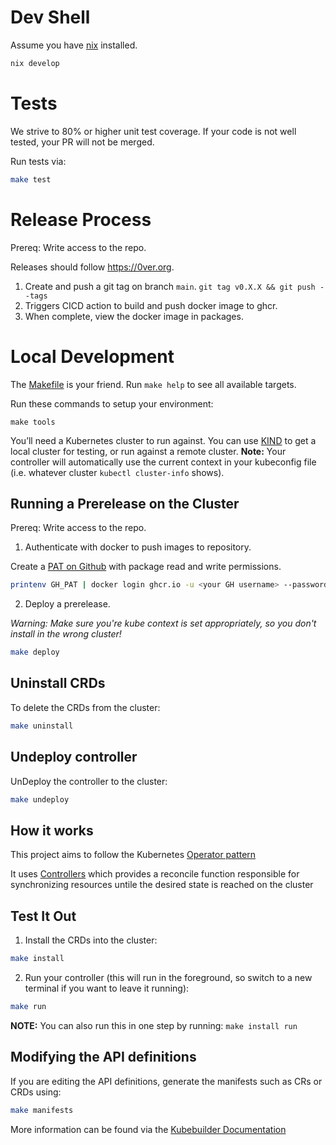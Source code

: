 # Dev Shell

Assume you have [nix](https://nixos.org/download.html) installed.

```sh
nix develop
```

# Tests

We strive to 80% or higher unit test coverage. If your code is not well tested, your PR will not be merged.

Run tests via:
```sh
make test
```

# Release Process

Prereq: Write access to the repo.

Releases should follow https://0ver.org.

1. Create and push a git tag on branch `main`. `git tag v0.X.X && git push --tags`
2. Triggers CICD action to build and push docker image to ghcr.
3. When complete, view the docker image in packages.

# Local Development 

The [Makefile](../Makefile) is your friend. Run `make help` to see all available targets.

Run these commands to setup your environment:

```shell
make tools
```

You’ll need a Kubernetes cluster to run against. You can use [KIND](https://sigs.k8s.io/kind) to get a local cluster for testing, or run against a remote cluster.
**Note:** Your controller will automatically use the current context in your kubeconfig file (i.e. whatever cluster `kubectl cluster-info` shows).

## Running a Prerelease on the Cluster

Prereq: Write access to the repo.

1. Authenticate with docker to push images to repository.

Create a [PAT on Github](https://docs.github.com/en/authentication/keeping-your-account-and-data-secure/creating-a-personal-access-token) with package read and write permissions.

```sh
printenv GH_PAT | docker login ghcr.io -u <your GH username> --password-stdin 
```

2. Deploy a prerelease.

*Warning: Make sure you're kube context is set appropriately, so you don't install in the wrong cluster!*

```sh
make deploy
```

## Uninstall CRDs
To delete the CRDs from the cluster:

```sh
make uninstall
```

## Undeploy controller
UnDeploy the controller to the cluster:

```sh
make undeploy
```

## How it works
This project aims to follow the Kubernetes [Operator pattern](https://kubernetes.io/docs/concepts/extend-kubernetes/operator/)

It uses [Controllers](https://kubernetes.io/docs/concepts/architecture/controller/)
which provides a reconcile function responsible for synchronizing resources untile the desired state is reached on the cluster

## Test It Out
1. Install the CRDs into the cluster:

```sh
make install
```

2. Run your controller (this will run in the foreground, so switch to a new terminal if you want to leave it running):

```sh
make run
```

**NOTE:** You can also run this in one step by running: `make install run`

## Modifying the API definitions
If you are editing the API definitions, generate the manifests such as CRs or CRDs using:

```sh
make manifests
```

More information can be found via the [Kubebuilder Documentation](https://book.kubebuilder.io/introduction.html)
